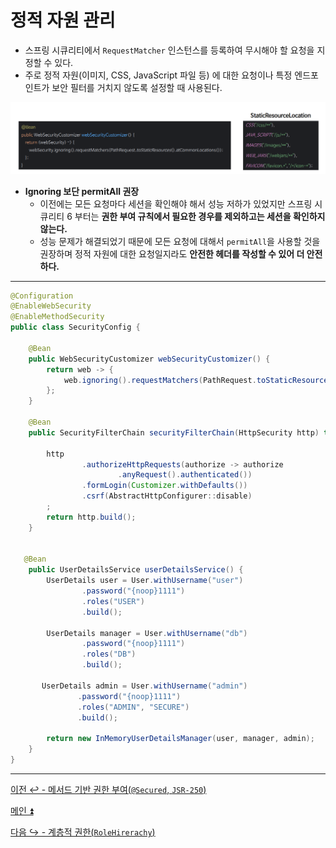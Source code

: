 # 정적 자원 관리

- 스프링 시큐리티에서 `RequestMatcher` 인스턴스를 등록하여 무시해야 할 요청을 지정할 수 있다.
- 주로 정적 자원(이미지, CSS, JavaScript 파일 등) 에 대한 요청이나 특정 엔드포인트가 보안 필터를 거치지 않도록 설정할 때 사용된다.

![img_28.png](image/img_28.png)

- **Ignoring 보단 permitAll 권장**
  - 이전에는 모든 요청마다 세션을 확인해야 해서 성능 저하가 있었지만 스프링 시큐리티 6 부터는 **권한 부여 규칙에서 필요한 경우를 제외하고는 세션을 확인하지 않는다.**
  - 성능 문제가 해결되었기 때문에 모든 요청에 대해서 `permitAll`을 사용할 것을 권장하며 정적 자원에 대한 요청일지라도 **안전한 헤더를 작성할 수 있어 더 안전하다.**

---

```java
@Configuration
@EnableWebSecurity
@EnableMethodSecurity
public class SecurityConfig {

    @Bean
    public WebSecurityCustomizer webSecurityCustomizer() {
        return web -> {
            web.ignoring().requestMatchers(PathRequest.toStaticResources().atCommonLocations());
        };
    }

    @Bean
    public SecurityFilterChain securityFilterChain(HttpSecurity http) throws Exception {

        http
                .authorizeHttpRequests(authorize -> authorize
                        .anyRequest().authenticated())
                .formLogin(Customizer.withDefaults())
                .csrf(AbstractHttpConfigurer::disable)
        ;
        return http.build();
    }


   @Bean
    public UserDetailsService userDetailsService() {
        UserDetails user = User.withUsername("user")
                .password("{noop}1111")
                .roles("USER")
                .build();

        UserDetails manager = User.withUsername("db")
                .password("{noop}1111")
                .roles("DB")
                .build();

       UserDetails admin = User.withUsername("admin")
               .password("{noop}1111")
               .roles("ADMIN", "SECURE")
               .build();

        return new InMemoryUserDetailsManager(user, manager, admin);
    }
}
```

---

[이전 ↩️ - 메서드 기반 권한 부여(`@Secured`, `JSR-250`)](https://github.com/genesis12345678/TIL/blob/main/Spring/security/AuthorizeProcess/Secured.md)

[메인 ⏫](https://github.com/genesis12345678/TIL/blob/main/Spring/security/main.md)

[다음 ↪️ - 계층적 권한(`RoleHirerachy`)](https://github.com/genesis12345678/TIL/blob/main/Spring/security/AuthorizeProcess/RoleHirerachy.md)